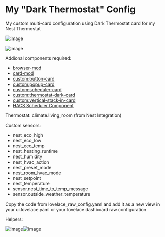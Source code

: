 # My "Dark Thermostat" Config

My custom multi-card configuration using Dark Thermostat card for my Nest Thermostat

![image](https://user-images.githubusercontent.com/49846893/202269236-fb192ab6-2408-492f-ad70-48f9a14e6023.png)

![image](https://user-images.githubusercontent.com/49846893/202269558-de8d2062-2676-4dad-8a66-4575ff07a4b2.png)

Addional components required:
 - [browser-mod](https://github.com/thomasloven/hass-browser_mod)
 - [card-mod](https://github.com/thomasloven/lovelace-card-mod)
 - [custom:button-card](https://github.com/custom-cards/button-card)
 - [custom:popup-card](https://github.com/thomasloven/lovelace-popup-card)
 - [custom:scheduler-card](https://github.com/nielsfaber/scheduler-card)
 - [custom:thermostat-dark-card](https://github.com/ciotlosm/lovelace-thermostat-dark-card)
 - [custom:vertical-stack-in-card](https://github.com/ofekashery/vertical-stack-in-card)
 - [HACS Scheduler Component](https://github.com/nielsfaber/scheduler-component)
 
Thermostat: climate.living_room (from Nest Integration)

Custom sensors:
 - nest_eco_high
 - nest_eco_low
 - nest_eco_temp
 - nest_heating_runtime
 - nest_humidity
 - nest_hvac_action
 - nest_preset_mode
 - nest_room_hvac_mode
 - nest_setpoint
 - nest_temperature
 - sensor.nest_time_to_temp_message
 - sensor.outside_weather_temperature

Copy the code from lovelace_raw_config.yaml and add it as a new view in your ui.lovelace.yaml or your lovelace dashboard raw configuration

Helpers:

![image](https://user-images.githubusercontent.com/49846893/202268919-3b7732e2-8e0d-44cd-8555-1d7e26fd7113.png)![image](https://user-images.githubusercontent.com/49846893/202268689-f87263f5-38fc-4782-84c4-d6e08dbfe773.png)

